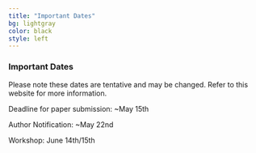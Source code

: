 ```yaml
---
title: "Important Dates"
bg: lightgray
color: black
style: left
---
```


### Important Dates

Please note these dates are tentative and may be changed.
Refer to this website for more information.

Deadline for paper submission: ~May 15th

Author Notification: ~May 22nd

Workshop: June 14th/15th
